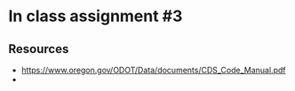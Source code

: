 # In class assignment #3

## Resources

* https://www.oregon.gov/ODOT/Data/documents/CDS_Code_Manual.pdf
* 